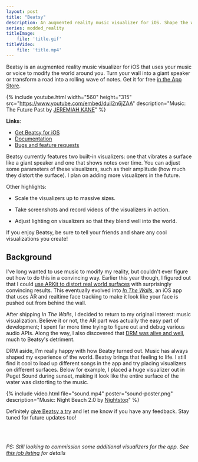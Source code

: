 ```yaml
---
layout: post
title: "Beatsy"
description: An augmented reality music visualizer for iOS. Shape the world with your music.
series: modded_reality
titleImage:
    file: 'title.gif'
titleVideo:
    file: 'title.mp4'
---
```


Beatsy is an augmented reality music visualizer for iOS that uses your music or voice to modify the world around you. Turn your wall into a giant speaker or transform a road into a rolling wave of notes. Get it for free [in the App Store][app].

{% include youtube.html width="560" height="315" src="https://www.youtube.com/embed/duil2n6jZAA" description="Music: The Future Past by [JEREMIAH KANE](https://jeremiahkane.bandcamp.com/music)" %}

**Links**:

- [Get Beatsy for iOS][app]
- [Documentation][docs]
- [Bugs and feature requests][issues]

Beatsy currently features two built-in visualizers: one that vibrates a surface like a giant speaker and one that shows notes over time. You can adjust some parameters of these visualizers, such as their amplitude (how much they distort the surface). I plan on adding more visualizers in the future.

Other highlights:

- Scale the visualizers up to massive sizes.

- Take screenshots and record videos of the visualizers in action.

- Adjust lighting on visualizers so that they blend well into the world.

If you enjoy Beatsy, be sure to tell your friends and share any cool visualizations you create!

## Background

I've long wanted to use music to modify my reality, but couldn't ever figure out how to do this in a convincing way. Earlier this year though, I figured out that I could [use ARKit to distort real world surfaces](/reality-shaders) with surprisingly convincing results. This eventually evolved into [*In The Walls*][walls], an iOS app that uses AR and realtime face tracking to make it look like your face is pushed out from behind the wall. 

After shipping *In The Walls*, I decided to return to my original interest: music visualization. Believe it or not, the AR part was actually the easy part of development; I spent far more time trying to figure out and debug various audio APIs. Along the way, I also discovered that [DRM was alive and well](/the-war-we-forgot), much to Beatsy's detriment.

DRM aside, I'm really happy with how Beatsy turned out. Music has always shaped my experience of the world. Beatsy brings that feeling to life. I still find it cool to load up different songs in the app and try placing visualizers on different surfaces. Below for example, I placed a huge visualizer out in Puget Sound during sunset, making it look like the entire surface of the water was distorting to the music.

{% include video.html file="sound.mp4" poster="sound-poster.png" description="Music: Night Beach 2.0 by [Nightstop](https://nightstop.bandcamp.com/music)" %}

Definitely [give Beatsy a try][app] and let me know if you have any feedback. Stay tuned for future updates too!

<br>
<br>

*PS: Still looking to commission some additional visualizers for the app. See [this job listing](https://www.upwork.com/jobs/~01c0a38e9b6becaadb) for details*

[app]: https://apps.apple.com/us/app/beatsy/id1543162330
[docs]: https://github.com/mattbierner/beatsy-support
[issues]: https://github.com/mattbierner/beatsy-support/issues
[walls]: /in-the-walls